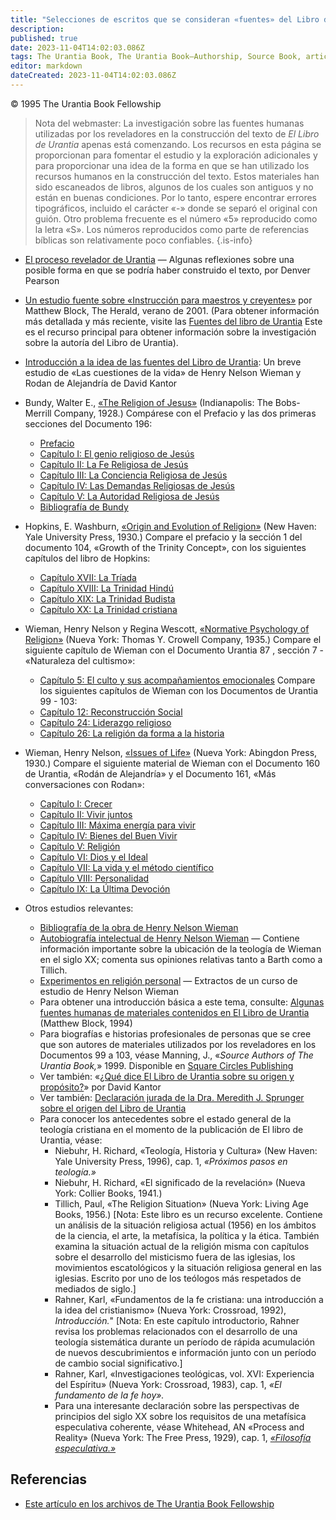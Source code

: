 ```yaml
---
title: "Selecciones de escritos que se consideran «fuentes» del Libro de Urantia"
description: 
published: true
date: 2023-11-04T14:02:03.086Z
tags: The Urantia Book, The Urantia Book—Authorship, Source Book, article
editor: markdown
dateCreated: 2023-11-04T14:02:03.086Z
---
```


<p class="v-card v-sheet theme--light grey lighten-3 px-2">© 1995 The Urantia Book Fellowship</p>

> Nota del webmaster: La investigación sobre las fuentes humanas utilizadas por los reveladores en la construcción del texto de _El Libro de Urantia_ apenas está comenzando. Los recursos en esta página se proporcionan para fomentar el estudio y la exploración adicionales y para proporcionar una idea de la forma en que se han utilizado los recursos humanos en la construcción del texto. Estos materiales han sido escaneados de libros, algunos de los cuales son antiguos y no están en buenas condiciones. Por lo tanto, espere encontrar errores tipográficos, incluido el carácter «-» donde se separó el original con guión. Otro problema frecuente es el número «5» reproducido como la letra «S». Los números reproducidos como parte de referencias bíblicas son relativamente poco confiables.
{.is-info}

- [El proceso revelador de Urantia](/es/article/Denver_Pearson/The_Urantia_Revelatory_Process) — Algunas reflexiones sobre una posible forma en que se podría haber construido el texto, por Denver Pearson
- [Un estudio fuente sobre «Instrucción para maestros y creyentes»](/es/article/Matthew_Block/A_Source_Study_Of_Instruction_For_Teachers_And_Believers) por Matthew Block, The Herald, verano de 2001. (Para obtener información más detallada y más reciente, visite las [Fuentes del libro de Urantia](http://urantiabooksources.com/) Este es el recurso principal para obtener información sobre la investigación sobre la autoría del Libro de Urantia).
- [Introducción a la idea de las fuentes del Libro de Urantia](/es/article/David_Kantor/An_Introduction_to_the_Idea_of_UB_Sources): Un breve estudio de «Las cuestiones de la vida» de Henry Nelson Wieman y Rodan de Alejandría de David Kantor
- Bundy, Walter E., [«The Religion of Jesus»](/es/book/Walter_E_Bundy/The_Religion_of_Jesus) (Indianapolis: The Bobs-Merrill Company, 1928.) Compárese con el Prefacio y las dos primeras secciones del Documento 196:
    - [Prefacio](/es/book/Walter_E_Bundy/La_Religión_de_Jesus/Preface)
    - [Capítulo I: El genio religioso de Jesús](/es/book/Walter_E_Bundy/The_Religion_of_Jesus/1)
    - [Capítulo II: La Fe Religiosa de Jesús](/es/book/Walter_E_Bundy/The_Religion_of_Jesus/2)
    - [Capítulo III: La Conciencia Religiosa de Jesús](/es/book/Walter_E_Bundy/The_Religion_of_Jesus/3)
    - [Capítulo IV: Las Demandas Religiosas de Jesús](/es/book/Walter_E_Bundy/The_Religion_of_Jesus/4)
    - [Capítulo V: La Autoridad Religiosa de Jesús](/es/book/Walter_E_Bundy/The_Religion_of_Jesus/5)
    - [Bibliografía de Bundy](/es/book/Walter_E_Bundy/The_Religion_of_Jesus/Bibliography)
- Hopkins, E. Washburn, [«Origin and Evolution of Religion»](/es/book/E_Washburn_Hopkins/Origin_and_Evolution_of_Religion) (New Haven: Yale University Press, 1930.) Compare el prefacio y la sección 1 del documento 104, «Growth of the Trinity Concept», con los siguientes capítulos del libro de Hopkins:
    - [Capítulo XVII: La Tríada](/es/book/E_Washburn_Hopkins/Origin_and_Evolution_of_Religion/17)
    - [Capítulo XVIII: La Trinidad Hindú](/es/book/E_Washburn_Hopkins/Origin_and_Evolution_of_Religion/18)
    - [Capítulo XIX: La Trinidad Budista](/es/book/E_Washburn_Hopkins/Origin_and_Evolution_of_Religion/19)
    - [Capítulo XX: La Trinidad cristiana](/es/book/E_Washburn_Hopkins/Origin_and_Evolution_of_Religion/20)
- Wieman, Henry Nelson y Regina Wescott, [«Normative Psychology of Religion»](/es/book/Henry_Nelson_Wieman_and_Regina_Wescott/Normative_Psychology_of_Religion) (Nueva York: Thomas Y. Crowell Company, 1935.) Compare el siguiente capítulo de Wieman con el Documento Urantia 87 , sección 7 - «Naturaleza del cultismo»:
    - [Capítulo 5: El culto y sus acompañamientos emocionales](/es/book/Henry_Nelson_Wieman_and_Regina_Wescott/Normative_Psychology_of_Religion/5) Compare los siguientes capítulos de Wieman con los Documentos de Urantia 99 - 103:
    - [Capítulo 12: Reconstrucción Social](/es/book/Henry_Nelson_Wieman_and_Regina_Wescott/Normative_Psychology_of_Religion/12)
    - [Capítulo 24: Liderazgo religioso](/es/book/Henry_Nelson_Wieman_and_Regina_Wescott/Normative_Psychology_of_Religion/24)
    - [Capítulo 26: La religión da forma a la historia](/es/book/Henry_Nelson_Wieman_and_Regina_Wescott/Normative_Psychology_of_Religion/26)
- Wieman, Henry Nelson, [«Issues of Life»](/es/book/Henry_Nelson_Wieman/The_Issues_of_Life) (Nueva York: Abingdon Press, 1930.) Compare el siguiente material de Wieman con el Documento 160 de Urantia, «Rodán de Alejandría» y el Documento 161, «Más conversaciones con Rodan»:
    - [Capítulo I: Crecer](/es/book/Henry_Nelson_Wieman/The_Issues_of_Life/1)
    - [Capítulo II: Vivir juntos](/es/book/Henry_Nelson_Wieman/The_Issues_of_Life/2)
    - [Capítulo III: Máxima energía para vivir](/es/book/Henry_Nelson_Wieman/The_Issues_of_Life/3)
    - [Capítulo IV: Bienes del Buen Vivir](/es/book/Henry_Nelson_Wieman/The_Issues_of_Life/4)
    - [Capítulo V: Religión](/es/book/Henry_Nelson_Wieman/The_Issues_of_Life/5)
    - [Capítulo VI: Dios y el Ideal](/es/book/Henry_Nelson_Wieman/The_Issues_of_Life/6)
    - [Capítulo VII: La vida y el método científico](/es/book/Henry_Nelson_Wieman/The_Issues_of_Life/7)
    - [Capítulo VIII: Personalidad](/es/book/Henry_Nelson_Wieman/The_Issues_of_Life/8)
    - [Capítulo IX: La Última Devoción](/es/book/Henry_Nelson_Wieman/The_Issues_of_Life/9)

- Otros estudios relevantes:
    - [Bibliografía de la obra de Henry Nelson Wieman](/es/libro/Henry_Nelson_Wieman/Bibliografía_de_las_obras)
    - [Autobiografía intelectual de Henry Nelson Wieman](/es/book/Henry_Nelson_Wieman/My_Intellectual_Autobiography) — Contiene información importante sobre la ubicación de la teología de Wieman en el siglo XX; comenta sus opiniones relativas tanto a Barth como a Tillich.
    - [Experimentos en religión personal](/es/book/Henry_Nelson_Wieman/Experiments_in_Personal_Religion) — Extractos de un curso de estudio de Henry Nelson Wieman
    - Para obtener una introducción básica a este tema, consulte: [Algunas fuentes humanas de materiales contenidos en El Libro de Urantia](/es/article/Matthew_Block/A_Bibliographic_Essay_On_Some_Human_Sources) (Matthew Block, 1994)
    - Para biografías e historias profesionales de personas que se cree que son autores de materiales utilizados por los reveladores en los Documentos 99 a 103, véase Manning, J., «_Source Authors of The Urantia Book,_» 1999. Disponible en [Square Circles Publishing](http://www.squarecircles.com/)
    - Ver también: «[¿Qué dice El Libro de Urantia sobre su origen y propósito?](/es/article/David_Kantor/What_UB_Says_About_Its_Origin_and_Purpose)» por David Kantor
    - Ver también: [Declaración jurada de la Dra. Meredith J. Sprunger sobre el origen del Libro de Urantia](/es/article/Meredith_Sprunger/Affidavit)
    - Para conocer los antecedentes sobre el estado general de la teología cristiana en el momento de la publicación de El libro de Urantia, véase:
        - Niebuhr, H. Richard, «Teología, Historia y Cultura» (New Haven: Yale University Press, 1996), cap. 1, _«Próximos pasos en teología.»_
        - Niebuhr, H. Richard, «El significado de la revelación» (Nueva York: Collier Books, 1941.)
        - Tillich, Paul, «The Religion Situation» (Nueva York: Living Age Books, 1956.) \[Nota: Este libro es un recurso excelente. Contiene un análisis de la situación religiosa actual (1956) en los ámbitos de la ciencia, el arte, la metafísica, la política y la ética. También examina la situación actual de la religión misma con capítulos sobre el desarrollo del misticismo fuera de las iglesias, los movimientos escatológicos y la situación religiosa general en las iglesias. Escrito por uno de los teólogos más respetados de mediados de siglo.\]
        - Rahner, Karl, «Fundamentos de la fe cristiana: una introducción a la idea del cristianismo» (Nueva York: Crossroad, 1992), _Introducción._" \[Nota: En este capítulo introductorio, Rahner revisa los problemas relacionados con el desarrollo de una teología sistemática durante un período de rápida acumulación de nuevos descubrimientos e información junto con un período de cambio social significativo.\]
        - Rahner, Karl, «Investigaciones teológicas, vol. XVI: Experiencia del Espíritu» (Nueva York: Crossroad, 1983), cap. 1, _«El fundamento de la fe hoy»._
        - Para una interesante declaración sobre las perspectivas de principios del siglo XX sobre los requisitos de una metafísica especulativa coherente, véase Whitehead, AN «Process and Reality» (Nueva York: The Free Press, 1929), cap. 1, [_«Filosofía especulativa.»_](/es/book/Alfred_North_Whitehead/Filosofía_especulativa)

## Referencias

* [Este artículo en los archivos de The Urantia Book Fellowship](https://archive.urantiabook.org/sources/)